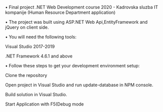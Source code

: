 • Final project .NET Web Development course 2020 - Kadrovska sluzba IT kompanije (Human Resource Department application)

• The project was built using ASP.NET Web Api,EntityFramework and jQuery on client side.

• You will need the following tools:

Visual Studio 2017-2019

.NET Framework 4.6.1 and above

• Follow these steps to get your development environment setup:

Clone the repository

Open project in Visual Studio and run update-database in NPM console.

Build solution in Visual Studio.

Start Application with F5(Debug mode
